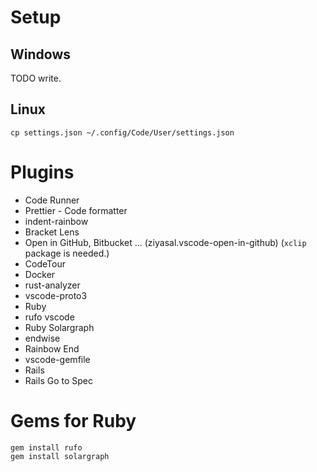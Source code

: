 # Setup

## Windows

TODO write.

## Linux

```
cp settings.json ~/.config/Code/User/settings.json
```

# Plugins

- Code Runner
- Prettier - Code formatter
- indent-rainbow
- Bracket Lens
- Open in GitHub, Bitbucket ... (ziyasal.vscode-open-in-github) (`xclip` package is needed.)
- CodeTour
- Docker
- rust-analyzer
- vscode-proto3
- Ruby
- rufo vscode
- Ruby Solargraph
- endwise
- Rainbow End
- vscode-gemfile
- Rails
- Rails Go to Spec

# Gems for Ruby

```
gem install rufo
gem install solargraph
```
